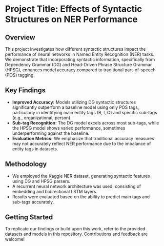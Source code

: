 # Project Title: Effects of Syntactic Structures on NER Performance

## Overview

This project investigates how different syntactic structures impact the performance of neural networks in Named Entity Recognition (NER) tasks. We demonstrate that incorporating syntactic information, specifically from Dependency Grammar (DG) and Head-Driven Phrase Structure Grammar (HPSG), enhances model accuracy compared to traditional part-of-speech (POS) tagging.

## Key Findings

* **Improved Accuracy:** Models utilizing DG syntactic structures significantly outperform a baseline model using only POS tags, particularly in identifying main entity tags (B, I, O) and specific sub-tags (e.g., organizational, person).
* **Sub-tag Recognition:** The DG model excels across most sub-tags, while the HPSG model shows varied performance, sometimes underperforming against the baseline.
* **Evaluation Metrics:** We emphasize that traditional accuracy measures may not accurately reflect NER performance due to the imbalance of entity tags in datasets.

## Methodology

* We employed the Kaggle NER dataset, generating syntactic features using DG and HPSG parsers.
* A recurrent neural network architecture was used, consisting of embedding and bidirectional LSTM layers.
* Results were evaluated based on the ability to predict main tags and sub-tags accurately.

## Getting Started

To replicate our findings or build upon this work, refer to the provided datasets and models in this repository. Contributions and feedback are welcome!
